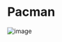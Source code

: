 # Pacman

![image](https://github.com/user-attachments/assets/7bdd7a13-309f-483a-9624-88dbecb7c94c)

